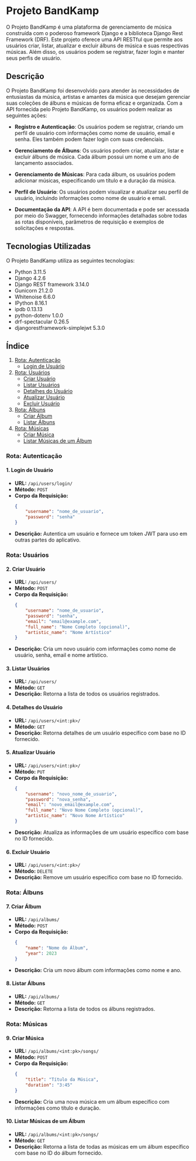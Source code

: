 # Projeto BandKamp

O Projeto BandKamp é uma plataforma de gerenciamento de música construída com o poderoso framework Django e a biblioteca Django Rest Framework (DRF). Este projeto oferece uma API RESTful que permite aos usuários criar, listar, atualizar e excluir álbuns de música e suas respectivas músicas. Além disso, os usuários podem se registrar, fazer login e manter seus perfis de usuário.

## Descrição

O Projeto BandKamp foi desenvolvido para atender às necessidades de entusiastas da música, artistas e amantes da música que desejam gerenciar suas coleções de álbuns e músicas de forma eficaz e organizada. Com a API fornecida pelo Projeto BandKamp, os usuários podem realizar as seguintes ações:

- **Registro e Autenticação**: Os usuários podem se registrar, criando um perfil de usuário com informações como nome de usuário, email e senha. Eles também podem fazer login com suas credenciais.

- **Gerenciamento de Álbuns**: Os usuários podem criar, atualizar, listar e excluir álbuns de música. Cada álbum possui um nome e um ano de lançamento associados.

- **Gerenciamento de Músicas**: Para cada álbum, os usuários podem adicionar músicas, especificando um título e a duração da música.

- **Perfil de Usuário**: Os usuários podem visualizar e atualizar seu perfil de usuário, incluindo informações como nome de usuário e email.

- **Documentação da API**: A API é bem documentada e pode ser acessada por meio do Swagger, fornecendo informações detalhadas sobre todas as rotas disponíveis, parâmetros de requisição e exemplos de solicitações e respostas.

## Tecnologias Utilizadas

O Projeto BandKamp utiliza as seguintes tecnologias:

- Python 3.11.5
- Django 4.2.6
- Django REST framework 3.14.0
- Gunicorn 21.2.0
- Whitenoise 6.6.0
- IPython 8.16.1
- ipdb 0.13.13
- python-dotenv 1.0.0
- drf-spectacular 0.26.5
- djangorestframework-simplejwt 5.3.0


## Índice

1. [Rota: Autenticação](#rota-autenticação)
   - [Login de Usuário](#1-login-de-usuário)
2. [Rota: Usuários](#rota-usuários)
   - [Criar Usuário](#2-criar-usuário)
   - [Listar Usuários](#3-listar-usuários)
   - [Detalhes do Usuário](#4-detalhes-do-usuário)
   - [Atualizar Usuário](#5-atualizar-usuário)
   - [Excluir Usuário](#6-excluir-usuário)
3. [Rota: Álbuns](#rota-álbuns)
   - [Criar Álbum](#7-criar-álbum)
   - [Listar Álbuns](#8-listar-álbuns)
4. [Rota: Músicas](#rota-músicas)
   - [Criar Música](#9-criar-música)
   - [Listar Músicas de um Álbum](#10-listar-músicas-de-um-álbum)

### Rota: Autenticação

#### 1. Login de Usuário

- **URL:** `/api/users/login/`
- **Método:** `POST`
- **Corpo da Requisição:**
  ```json
  {
      "username": "nome_de_usuario",
      "password": "senha"
  }
  ```
- **Descrição:** Autentica um usuário e fornece um token JWT para uso em outras partes do aplicativo.

### Rota: Usuários

#### 2. Criar Usuário

- **URL:** `/api/users/`
- **Método:** `POST`
- **Corpo da Requisição:**
  ```json
  {
      "username": "nome_de_usuario",
      "password": "senha",
      "email": "email@example.com",
      "full_name": "Nome Completo (opcional)",
      "artistic_name": "Nome Artístico"
  }
  ```
- **Descrição:** Cria um novo usuário com informações como nome de usuário, senha, email e nome artístico.

#### 3. Listar Usuários

- **URL:** `/api/users/`
- **Método:** `GET`
- **Descrição:** Retorna a lista de todos os usuários registrados.

#### 4. Detalhes do Usuário

- **URL:** `/api/users/<int:pk>/`
- **Método:** `GET`
- **Descrição:** Retorna detalhes de um usuário específico com base no ID fornecido.

#### 5. Atualizar Usuário

- **URL:** `/api/users/<int:pk>/`
- **Método:** `PUT`
- **Corpo da Requisição:**
  ```json
  {
      "username": "novo_nome_de_usuario",
      "password": "nova_senha",
      "email": "novo_email@example.com",
      "full_name": "Novo Nome Completo (opcional)",
      "artistic_name": "Novo Nome Artístico"
  }
  ```
- **Descrição:** Atualiza as informações de um usuário específico com base no ID fornecido.

#### 6. Excluir Usuário

- **URL:** `/api/users/<int:pk>/`
- **Método:** `DELETE`
- **Descrição:** Remove um usuário específico com base no ID fornecido.

### Rota: Álbuns

#### 7. Criar Álbum

- **URL:** `/api/albums/`
- **Método:** `POST`
- **Corpo da Requisição:**
  ```json
  {
      "name": "Nome do Álbum",
      "year": 2023
  }
  ```
- **Descrição:** Cria um novo álbum com informações como nome e ano.

#### 8. Listar Álbuns

- **URL:** `/api/albums/`
- **Método:** `GET`
- **Descrição:** Retorna a lista de todos os álbuns registrados.

### Rota: Músicas

#### 9. Criar Música

- **URL:** `/api/albums/<int:pk>/songs/`
- **Método:** `POST`
- **Corpo da Requisição:**
  ```json
  {
      "title": "Título da Música",
      "duration": "3:45"
  }
  ```
- **Descrição:** Cria uma nova música em um álbum específico com informações como título e duração.

#### 10. Listar Músicas de um Álbum

- **URL:** `/api/albums/<int:pk>/songs/`
- **Método:** `GET`
- **Descrição:** Retorna a lista de todas as músicas em um álbum específico com base no ID do álbum fornecido.
